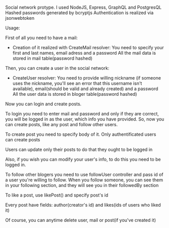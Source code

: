 Social network protype.
I used NodeJS, Express, GraphQL and PostgresQL
Hashed passwords generated by bcryptjs
Authentication is realized via jsonwebtoken

Usage:

First of all you need to have a mail:
- Creation of it realized with CreateMail resolver:
  You need to specify your first and last names, email adress and a password
 All the mail data is stored in mail table(password hashed) 

Then, you can create a user in the social network:
- CreateUser resolver: 
  You need to provide willing nickname
  (if someone uses the nickname, you'll see an error
  that this username isn't available),
  email(should be valid and already created) and a password
   All the user data is stored in bloger table(password hashed)
 
Now you can login and create posts. 

To login you need to enter mail and password and  only if they are correct, you
will be logged in as the user, which info you have provided. So, now you
can create posts, like any post and follow other users.

To create post you need to specify body of it.
Only authentificated users can create posts

Users can update only their posts to do that they ought to be logged in
 
Also, if you wish you can modify your user's info, to do this you
 need to be logged in.
 
To follow other blogers you need to use followUser controller
 and pass id of a user you're willing to follow.
When you follow someone, you can see them in your following section, and
 they will see you in their followedBy section
 
 To like a post, use likePost() and specify post's id
 
 Every post have fields: author(creator's id) and likes(ids of users who liked it)
 
 Of course, you can anytime delete user, mail or post(if you've created it)
